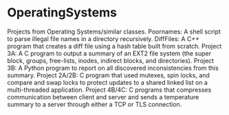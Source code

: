 # OperatingSystems
Projects from Operating Systems/similar classes.
Poornames: A shell script to parse illegal file names in a directory recursively. 
DiffFiles: A C++ program that creates a diff file using a hash table built from scratch. 
Project 3A: A C program to output a summary of an EXT2 file system (the super block, groups, free-lists, inodes, indirect blocks, and directories). 
Project 3B: A Python program to report on all discovered inconsistencies from this summary. 
Project 2A/2B: C program that used mutexes, spin locks, and compare and swap locks to protect updates to a shared linked list on a multi-threaded application. 
Project 4B/4C: C programs that compresses communication between client and server and sends a temperature summary to a server through either a TCP or TLS connection.
